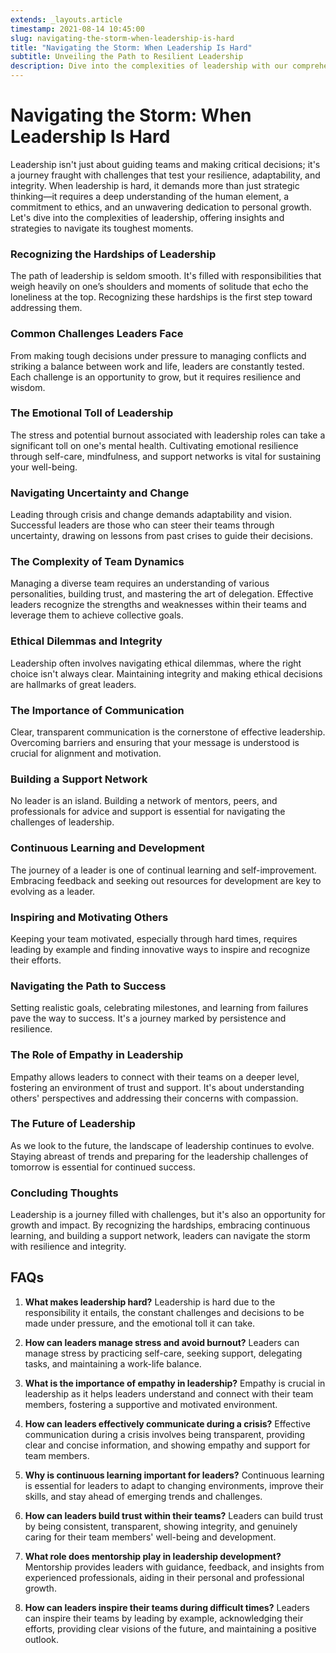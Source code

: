 ```yaml
---
extends: _layouts.article
timestamp: 2021-08-14 10:45:00
slug: navigating-the-storm-when-leadership-is-hard
title: "Navigating the Storm: When Leadership Is Hard"
subtitle: Unveiling the Path to Resilient Leadership
description: Dive into the complexities of leadership with our comprehensive guide on navigating through its toughest moments. Discover strategies for resilience, emotional well-being, and inspiring your team even when leadership gets hard.
---
```


# Navigating the Storm: When Leadership Is Hard

Leadership isn't just about guiding teams and making critical decisions; it's a journey fraught with challenges that test your resilience, adaptability, and integrity. When leadership is hard, it demands more than just strategic thinking—it requires a deep understanding of the human element, a commitment to ethics, and an unwavering dedication to personal growth. Let's dive into the complexities of leadership, offering insights and strategies to navigate its toughest moments.

### Recognizing the Hardships of Leadership

The path of leadership is seldom smooth. It's filled with responsibilities that weigh heavily on one’s shoulders and moments of solitude that echo the loneliness at the top. Recognizing these hardships is the first step toward addressing them.

### Common Challenges Leaders Face

From making tough decisions under pressure to managing conflicts and striking a balance between work and life, leaders are constantly tested. Each challenge is an opportunity to grow, but it requires resilience and wisdom.

### The Emotional Toll of Leadership

The stress and potential burnout associated with leadership roles can take a significant toll on one's mental health. Cultivating emotional resilience through self-care, mindfulness, and support networks is vital for sustaining your well-being.

### Navigating Uncertainty and Change

Leading through crisis and change demands adaptability and vision. Successful leaders are those who can steer their teams through uncertainty, drawing on lessons from past crises to guide their decisions.

### The Complexity of Team Dynamics

Managing a diverse team requires an understanding of various personalities, building trust, and mastering the art of delegation. Effective leaders recognize the strengths and weaknesses within their teams and leverage them to achieve collective goals.

### Ethical Dilemmas and Integrity

Leadership often involves navigating ethical dilemmas, where the right choice isn't always clear. Maintaining integrity and making ethical decisions are hallmarks of great leaders.

### The Importance of Communication

Clear, transparent communication is the cornerstone of effective leadership. Overcoming barriers and ensuring that your message is understood is crucial for alignment and motivation.

### Building a Support Network

No leader is an island. Building a network of mentors, peers, and professionals for advice and support is essential for navigating the challenges of leadership.

### Continuous Learning and Development

The journey of a leader is one of continual learning and self-improvement. Embracing feedback and seeking out resources for development are key to evolving as a leader.

### Inspiring and Motivating Others

Keeping your team motivated, especially through hard times, requires leading by example and finding innovative ways to inspire and recognize their efforts.

### Navigating the Path to Success

Setting realistic goals, celebrating milestones, and learning from failures pave the way to success. It's a journey marked by persistence and resilience.

### The Role of Empathy in Leadership

Empathy allows leaders to connect with their teams on a deeper level, fostering an environment of trust and support. It's about understanding others' perspectives and addressing their concerns with compassion.

### The Future of Leadership

As we look to the future, the landscape of leadership continues to evolve. Staying abreast of trends and preparing for the leadership challenges of tomorrow is essential for continued success.

### Concluding Thoughts

Leadership is a journey filled with challenges, but it's also an opportunity for growth and impact. By recognizing the hardships, embracing continuous learning, and building a support network, leaders can navigate the storm with resilience and integrity.

## FAQs

1. **What makes leadership hard?**
   Leadership is hard due to the responsibility it entails, the constant challenges and decisions to be made under pressure, and the emotional toll it can take.

2. **How can leaders manage stress and avoid burnout?**
   Leaders can manage stress by practicing self-care, seeking support, delegating tasks, and maintaining a work-life balance.

3. **What is the importance of empathy in leadership?**
   Empathy is crucial in leadership as it helps leaders understand and connect with their team members, fostering a supportive and motivated environment.

4. **How can leaders effectively communicate during a crisis?**
   Effective communication during a crisis involves being transparent, providing clear and concise information, and showing empathy and support for team members.

5. **Why is continuous learning important for leaders?**
   Continuous learning is essential for leaders to adapt to changing environments, improve their skills, and stay ahead of emerging trends and challenges.

6. **How can leaders build trust within their teams?**
   Leaders can build trust by being consistent, transparent, showing integrity, and genuinely caring for their team members' well-being and development.

7. **What role does mentorship play in leadership development?**
   Mentorship provides leaders with guidance, feedback, and insights from experienced professionals, aiding in their personal and professional growth.

8. **How can leaders inspire their teams during difficult times?**
   Leaders can inspire their teams by leading by example, acknowledging their efforts, providing clear visions of the future, and maintaining a positive outlook.
